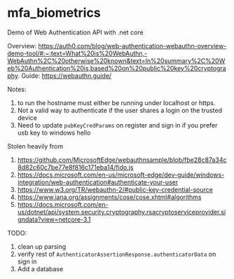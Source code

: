 # mfa_biometrics
Demo of Web Authentication API with .net core

Overview: https://auth0.com/blog/web-authentication-webauthn-overview-demo-tool/#:~:text=What%20is%20WebAuthn,-WebAuthn%2C%20otherwise%20known&text=In%20summary%2C%20Web%20Authentication%20is,based%20on%20public%20key%20cryptography.
Guide: https://webauthn.guide/

Notes:
1. to run the hostname must either be running under localhost or https.
1. Not a valid way to authenticate if the user shares a login on the trusted device
1. Need to update `pubKeyCredParams` on register and sign in if you prefer usb key to windows hello

Stolen heavily from 
1. https://github.com/MicrosoftEdge/webauthnsample/blob/fbe28c87a34c8d82c60c7be77e8f816c171eba14/fido.js
1. https://docs.microsoft.com/en-us/microsoft-edge/dev-guide/windows-integration/web-authentication#authenticate-your-user
1. https://www.w3.org/TR/webauthn-2/#public-key-credential-source
1. https://www.iana.org/assignments/cose/cose.xhtml#algorithms
1. https://docs.microsoft.com/en-us/dotnet/api/system.security.cryptography.rsacryptoserviceprovider.signdata?view=netcore-3.1

TODO: 
1. clean up parsing
1. verify rest of `AuthenticatorAssertionResponse.authenticatorData` on sign in
1. Add a database

